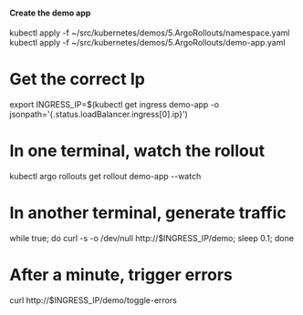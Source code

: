 #### Create the demo app
kubectl apply -f ~/src/kubernetes/demos/5.ArgoRollouts/namespace.yaml
kubectl apply -f ~/src/kubernetes/demos/5.ArgoRollouts/demo-app.yaml

# Get the correct Ip
export INGRESS_IP=$(kubectl get ingress demo-app -o jsonpath='{.status.loadBalancer.ingress[0].ip}')

# In one terminal, watch the rollout
kubectl argo rollouts get rollout demo-app --watch

# In another terminal, generate traffic
while true; do curl -s -o /dev/null http://$INGRESS_IP/demo; sleep 0.1; done

# After a minute, trigger errors
curl http://$INGRESS_IP/demo/toggle-errors